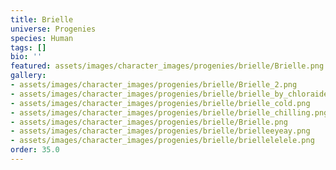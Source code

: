 ```yaml
---
title: Brielle
universe: Progenies
species: Human
tags: []
bio: ''
featured: assets/images/character_images/progenies/brielle/Brielle.png
gallery:
- assets/images/character_images/progenies/brielle/Brielle_2.png
- assets/images/character_images/progenies/brielle/brielle_by_chloraide.png
- assets/images/character_images/progenies/brielle/brielle_cold.png
- assets/images/character_images/progenies/brielle/brielle_chilling.png
- assets/images/character_images/progenies/brielle/Brielle.png
- assets/images/character_images/progenies/brielle/brielleeyeay.png
- assets/images/character_images/progenies/brielle/briellelelele.png
order: 35.0
---
```



